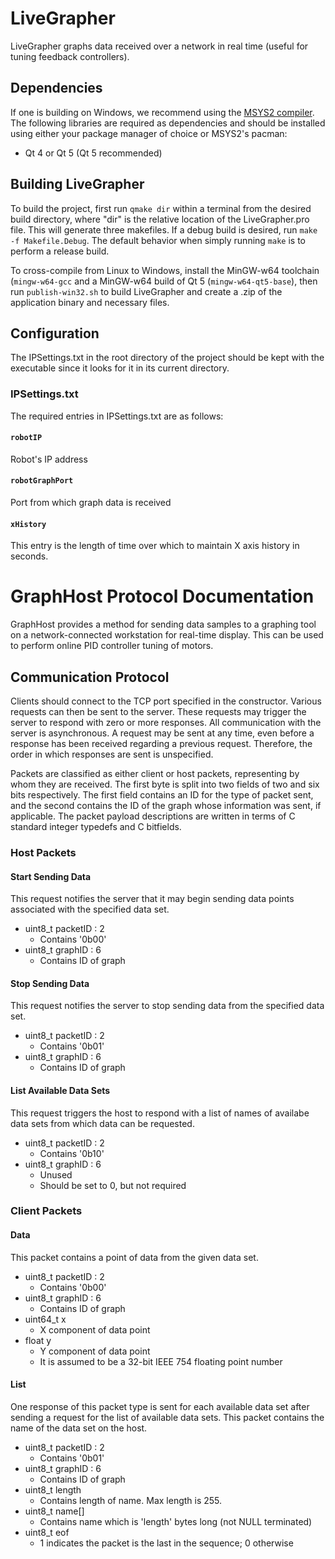 # LiveGrapher

LiveGrapher graphs data received over a network in real time (useful for tuning feedback controllers).

## Dependencies

If one is building on Windows, we recommend using the [MSYS2 compiler](https://msys2.github.io/). The following libraries are required as dependencies and should be installed using either your package manager of choice or MSYS2's pacman:

* Qt 4 or Qt 5 (Qt 5 recommended)

## Building LiveGrapher

To build the project, first run `qmake dir` within a terminal from the desired build directory, where "dir" is the relative location of the LiveGrapher.pro file. This will generate three makefiles. If a debug build is desired, run `make -f Makefile.Debug`. The default behavior when simply running `make` is to perform a release build.

To cross-compile from Linux to Windows, install the MinGW-w64 toolchain (`mingw-w64-gcc` and a MinGW-w64 build of Qt 5 (`mingw-w64-qt5-base`), then run `publish-win32.sh` to build LiveGrapher and create a .zip of the application binary and necessary files.

## Configuration

The IPSettings.txt in the root directory of the project should be kept with the executable since it looks for it in its current directory.

### IPSettings.txt

The required entries in IPSettings.txt are as follows:

#### `robotIP`

Robot's IP address

#### `robotGraphPort`

Port from which graph data is received

#### `xHistory`

This entry is the length of time over which to maintain X axis history in seconds.

# GraphHost Protocol Documentation

GraphHost provides a method for sending data samples to a graphing tool on a network-connected workstation for real-time display. This can be used to perform online PID controller tuning of motors.

## Communication Protocol

Clients should connect to the TCP port specified in the constructor. Various requests can then be sent to the server. These requests may trigger the server to respond with zero or more responses. All communication with the server is asynchronous. A request may be sent at any time, even before a response has been received regarding a previous request. Therefore, the order in which responses are sent is unspecified.

Packets are classified as either client or host packets, representing by whom they are received. The first byte is split into two fields of two and six bits respectively. The first field contains an ID for the type of packet sent, and the second contains the ID of the graph whose information was sent, if applicable. The packet payload descriptions are written in terms of C standard integer typedefs and C bitfields.

### Host Packets

#### Start Sending Data

This request notifies the server that it may begin sending data points associated with the specified data set.

* uint8_t packetID : 2
  * Contains '0b00'
* uint8_t graphID : 6
  * Contains ID of graph

#### Stop Sending Data

This request notifies the server to stop sending data from the specified data set.

* uint8_t packetID : 2
  * Contains '0b01'
* uint8_t graphID : 6
  * Contains ID of graph

#### List Available Data Sets

This request triggers the host to respond with a list of names of availabe data sets from which data can be requested.

* uint8_t packetID : 2
  * Contains '0b10'
* uint8_t graphID : 6
  * Unused
  * Should be set to 0, but not required

### Client Packets

#### Data

This packet contains a point of data from the given data set.

* uint8_t packetID : 2
  * Contains '0b00'
* uint8_t graphID : 6
  * Contains ID of graph
* uint64_t x
  * X component of data point
* float y
  * Y component of data point
  * It is assumed to be a 32-bit IEEE 754 floating point number

#### List

One response of this packet type is sent for each available data set after sending a request for the list of available data sets. This packet contains the name of the data set on the host.

* uint8_t packetID : 2
  * Contains '0b01'
* uint8_t graphID : 6
  * Contains ID of graph
* uint8_t length
  * Contains length of name. Max length is 255.
* uint8_t name[]
  * Contains name which is 'length' bytes long (not NULL terminated)
* uint8_t eof
  * 1 indicates the packet is the last in the sequence; 0 otherwise
